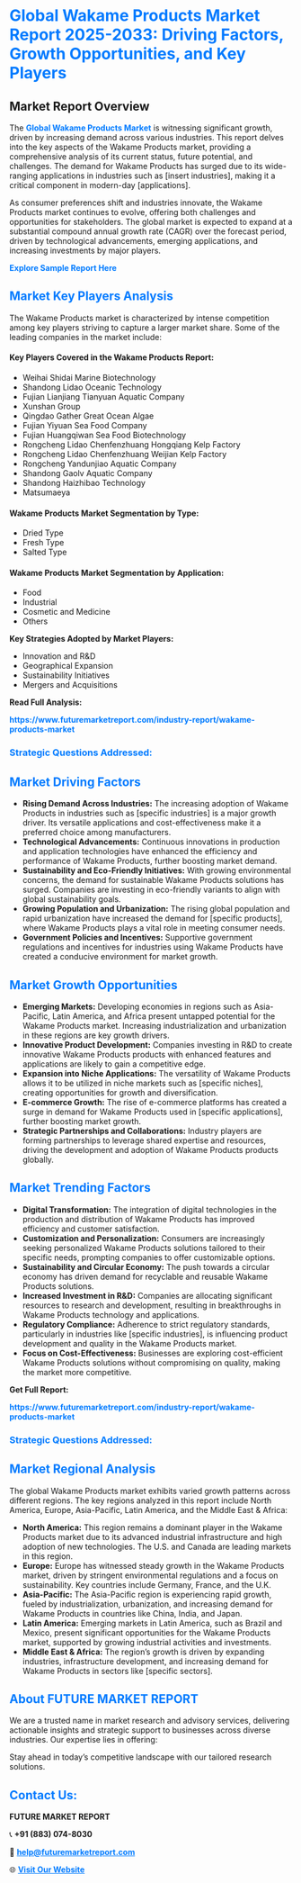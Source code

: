 <h1 style="color: #007BFF;">Global Wakame Products Market Report 2025-2033: Driving Factors, Growth Opportunities, and Key Players</h1>

<section id="overview">
<h2>Market Report Overview</h2>
<p>The <a href="https://www.futuremarketreport.com/industry-report/wakame-products-market" style="color: #007BFF; text-decoration: none;"><strong>Global Wakame Products Market</strong></a> is witnessing significant growth, driven by increasing demand across various industries. This report delves into the key aspects of the Wakame Products market, providing a comprehensive analysis of its current status, future potential, and challenges. The demand for Wakame Products has surged due to its wide-ranging applications in industries such as [insert industries], making it a critical component in modern-day [applications].</p>
<p>As consumer preferences shift and industries innovate, the Wakame Products market continues to evolve, offering both challenges and opportunities for stakeholders. The global market is expected to expand at a substantial compound annual growth rate (CAGR) over the forecast period, driven by technological advancements, emerging applications, and increasing investments by major players.</p>
</section>

<section id="overview">
<p><a href="https://www.futuremarketreport.com/request-sample/reportId=40838" style="color: #007BFF; text-decoration: none;"><strong>Explore Sample Report Here</strong></a></p>
</section>

<section id="key-players">
<h2 style="color: #007BFF;">Market Key Players Analysis</h2>
<p>The Wakame Products market is characterized by intense competition among key players striving to capture a larger market share. Some of the leading companies in the market include:</p>
<h4>Key Players Covered in the Wakame Products Report:</h4>
<ul><li>Weihai Shidai Marine Biotechnology</li><li>Shandong Lidao Oceanic Technology</li><li>Fujian Lianjiang Tianyuan Aquatic Company</li><li>Xunshan Group</li><li>Qingdao Gather Great Ocean Algae</li><li>Fujian Yiyuan Sea Food Company</li><li>Fujian Huangqiwan Sea Food Biotechnology</li><li>Rongcheng Lidao Chenfenzhuang Hongqiang Kelp Factory</li><li>Rongcheng Lidao Chenfenzhuang Weijian Kelp Factory</li><li>Rongcheng Yandunjiao Aquatic Company</li><li>Shandong Gaolv Aquatic Company</li><li>Shandong Haizhibao Technology</li><li>Matsumaeya</li></ul>
<h4>Wakame Products Market Segmentation by Type:</h4>
<ul><li>Dried Type</li><li>Fresh Type</li><li>Salted Type</li></ul>

<h4>Wakame Products Market Segmentation by Application:</h4>
<ul><li>Food</li><li>Industrial</li><li>Cosmetic and Medicine</li><li>Others</li></ul>
<p><strong>Key Strategies Adopted by Market Players:</strong></p>
<ul>
<li>Innovation and R&D</li>
<li>Geographical Expansion</li>
<li>Sustainability Initiatives</li>
<li>Mergers and Acquisitions</li>
</ul>
</section>

<section>
<p><strong>Read Full Analysis: </strong></p><a href="https://www.futuremarketreport.com/industry-report/wakame-products-market" style="color: #007BFF; text-decoration: none;"><strong>https://www.futuremarketreport.com/industry-report/wakame-products-market</strong></a>
<h3 style="color: #007BFF;">Strategic Questions Addressed:</h3>
</section>

<section id="driving-factors">
<h2 style="color: #007BFF;">Market Driving Factors</h2>
<ul>
<li><strong>Rising Demand Across Industries:</strong> The increasing adoption of Wakame Products in industries such as [specific industries] is a major growth driver. Its versatile applications and cost-effectiveness make it a preferred choice among manufacturers.</li>
<li><strong>Technological Advancements:</strong> Continuous innovations in production and application technologies have enhanced the efficiency and performance of Wakame Products, further boosting market demand.</li>
<li><strong>Sustainability and Eco-Friendly Initiatives:</strong> With growing environmental concerns, the demand for sustainable Wakame Products solutions has surged. Companies are investing in eco-friendly variants to align with global sustainability goals.</li>
<li><strong>Growing Population and Urbanization:</strong> The rising global population and rapid urbanization have increased the demand for [specific products], where Wakame Products plays a vital role in meeting consumer needs.</li>
<li><strong>Government Policies and Incentives:</strong> Supportive government regulations and incentives for industries using Wakame Products have created a conducive environment for market growth.</li>
</ul>
</section>

<section id="growth-opportunities">
<h2 style="color: #007BFF;">Market Growth Opportunities</h2>
<ul>
<li><strong>Emerging Markets:</strong> Developing economies in regions such as Asia-Pacific, Latin America, and Africa present untapped potential for the Wakame Products market. Increasing industrialization and urbanization in these regions are key growth drivers.</li>
<li><strong>Innovative Product Development:</strong> Companies investing in R&D to create innovative Wakame Products products with enhanced features and applications are likely to gain a competitive edge.</li>
<li><strong>Expansion into Niche Applications:</strong> The versatility of Wakame Products allows it to be utilized in niche markets such as [specific niches], creating opportunities for growth and diversification.</li>
<li><strong>E-commerce Growth:</strong> The rise of e-commerce platforms has created a surge in demand for Wakame Products used in [specific applications], further boosting market growth.</li>
<li><strong>Strategic Partnerships and Collaborations:</strong> Industry players are forming partnerships to leverage shared expertise and resources, driving the development and adoption of Wakame Products products globally.</li>
</ul>
</section>

<section id="trending-factors">
<h2 style="color: #007BFF;">Market Trending Factors</h2>
<ul>
<li><strong>Digital Transformation:</strong> The integration of digital technologies in the production and distribution of Wakame Products has improved efficiency and customer satisfaction.</li>
<li><strong>Customization and Personalization:</strong> Consumers are increasingly seeking personalized Wakame Products solutions tailored to their specific needs, prompting companies to offer customizable options.</li>
<li><strong>Sustainability and Circular Economy:</strong> The push towards a circular economy has driven demand for recyclable and reusable Wakame Products solutions.</li>
<li><strong>Increased Investment in R&D:</strong> Companies are allocating significant resources to research and development, resulting in breakthroughs in Wakame Products technology and applications.</li>
<li><strong>Regulatory Compliance:</strong> Adherence to strict regulatory standards, particularly in industries like [specific industries], is influencing product development and quality in the Wakame Products market.</li>
<li><strong>Focus on Cost-Effectiveness:</strong> Businesses are exploring cost-efficient Wakame Products solutions without compromising on quality, making the market more competitive.</li>
</ul>
</section>

<section>
<p><strong>Get Full Report: </strong></p><a href="https://www.futuremarketreport.com/industry-report/wakame-products-market" style="color: #007BFF; text-decoration: none;"><strong>https://www.futuremarketreport.com/industry-report/wakame-products-market</strong></a>
<h3 style="color: #007BFF;">Strategic Questions Addressed:</h3>
</section>


<section id="regional-analysis">
<h2 style="color: #007BFF;">Market Regional Analysis</h2>
<p>The global Wakame Products market exhibits varied growth patterns across different regions. The key regions analyzed in this report include North America, Europe, Asia-Pacific, Latin America, and the Middle East & Africa:</p>
<ul>
<li><strong>North America:</strong> This region remains a dominant player in the Wakame Products market due to its advanced industrial infrastructure and high adoption of new technologies. The U.S. and Canada are leading markets in this region.</li>
<li><strong>Europe:</strong> Europe has witnessed steady growth in the Wakame Products market, driven by stringent environmental regulations and a focus on sustainability. Key countries include Germany, France, and the U.K.</li>
<li><strong>Asia-Pacific:</strong> The Asia-Pacific region is experiencing rapid growth, fueled by industrialization, urbanization, and increasing demand for Wakame Products in countries like China, India, and Japan.</li>
<li><strong>Latin America:</strong> Emerging markets in Latin America, such as Brazil and Mexico, present significant opportunities for the Wakame Products market, supported by growing industrial activities and investments.</li>
<li><strong>Middle East & Africa:</strong> The region’s growth is driven by expanding industries, infrastructure development, and increasing demand for Wakame Products in sectors like [specific sectors].</li>
</ul>
</section>

<footer>
<h2 style="color: #007BFF;">About FUTURE MARKET REPORT</h2>
<p>We are a trusted name in market research and advisory services, delivering actionable insights and strategic support to businesses across diverse industries. Our expertise lies in offering:</p>

<p>Stay ahead in today’s competitive landscape with our tailored research solutions.</p>

<h2 style="color: #007BFF;">Contact Us:</h2>
<p><strong>FUTURE MARKET REPORT</strong></p>
<p>📞 <strong>+91 (883) 074-8030</strong></p>
<p>📧 <strong><a href="mailto:help@futuremarketreport.com" style="color: #007BFF;">help@futuremarketreport.com</a></strong></p>
<p>🌐 <strong><a href="https://www.futuremarketreport.com/" style="color: #007BFF;">Visit Our Website</a></strong></p>
</footer>